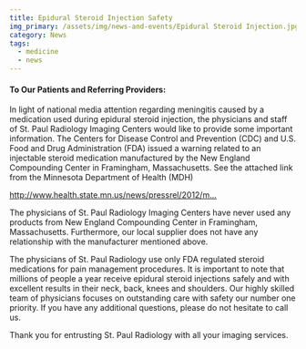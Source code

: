 ```yaml
---
title: Epidural Steroid Injection Safety
img_primary: /assets/img/news-and-events/Epidural Steroid Injection.jpg
category: News
tags:
  - medicine
  - news
---
```

<h4>To Our Patients and Referring Providers:</h4><p>In light of national media attention regarding meningitis caused by a medication used during epidural steroid injection, the physicians and staff of St. Paul Radiology Imaging Centers would like to provide some important information. The Centers for Disease Control and Prevention (CDC) and U.S. Food and Drug Administration (FDA) issued a warning related to an injectable steroid medication manufactured by the New England Compounding Center in Framingham, Massachusetts. See the attached link from the Minnesota Department of Health (MDH)</p><p><u><a href="http://www.health.state.mn.us/news/pressrel/2012/meningitis100412.html">http://www.health.state.mn.us/news/pressrel/2012/m...</a></u><a href="http://www.health.state.mn.us/news/pressrel/2012/meningitis100412.html"></a></p><p>The physicians of St. Paul Radiology Imaging Centers have never used any products from New England Compounding Center in Framingham, Massachusetts. Furthermore, our local supplier does not have any relationship with the manufacturer mentioned above.</p><p>The physicians of St. Paul Radiology use only FDA regulated steroid medications for pain management procedures. It is important to note that millions of people a year receive epidural steroid injections safely and with excellent results in their neck, back, knees and shoulders. Our highly skilled team of physicians focuses on outstanding care with safety our number one priority. If you have any additional questions, please do not hesitate to call us.</p><p>Thank you for entrusting St. Paul Radiology with all your imaging services.<span></span><br></p>
